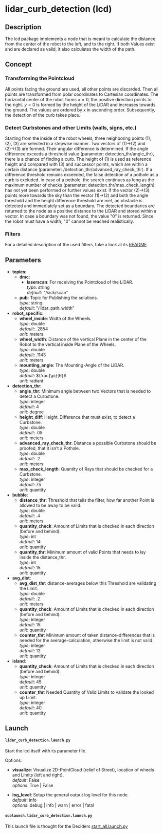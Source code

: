 # lidar_curb_detection (lcd)

## Description
The lcd package implements a node that is meant to calculate the distance from the center of the robot to the left, and to the right. If both Values exist and are declared as valid, it also calculates the width of the path.

## Concept
### Transforming the Pointcloud
All points facing the ground are used, all other points are discarded. Then all points are transformed from polar coordinates to Cartesian coordinates. The horizontal center of the robot forms $x = 0$, the positive direction points to the right. $y = 0$ is formed by the height of the LiDAR and increases towards the ground. The values are ordered by x in ascending order. Subsequently, the detection of the curb takes place.

### Detect Curbstones and other Limits (walls, signs, etc.)
Starting from the inside of the robot wheels, three neighboring points (1), (2), (3) are selected in a stepwise manner. Two vectors of (1)&rarr;(2) and (2)&rarr;(3) are formed. Their angular difference is determined. If the angle difference exceeds a threshold value (parameter: detection_thr/angle_thr), there is a chance of finding a curb. The height of (1) is used as reference height and compared with (3) and successor points, which are within a certain distance (parameter: /detection_thr/advanced_ray_check_thr). If a difference threshold remains exceeded, the false detection of a pothole as a curb is excluded. In case of a pothole, the search continues as long as the maximum number of checks (parameter: detection_thr/max_check_length) has not yet been performed or further values exist. If the vector (2)&rarr;(3) points more towards the sky than the vector (1)&rarr;(2) and both the angle threshold and the height difference threshold are met, an obstacle is detected and immediately set as a boundary. The detected boundaries are returned to the node as a positive distance to the LiDAR and stored within a vector. In case a boundary was not found, the value "0" is returned. Since the robot must have a width, "0" cannot be reached realistically.

### Filters
For a detailed description of the used filters, take a look at its [README](../filters/README.md).

## Parameters
- __topics__:
    - __dmc__:
      - __laserscan__: For receiving the Pointcloud of the LiDAR. <br>
            _type_: string <br>
            _default_: "/sick/scan" <br>
    - __pub__:  Topic for Publishing the solutions. <br>
        _type_: string <br>
        _default_: "/lidar_path_width" <br>
- __robot_specific__: <br>
    - __wheel_inside__: Width of the Wheels. <br>
        _type_: double <br>
        _default_: .2854 <br>
        _unit_: meters <br>
    - __wheel_width__: Distance of the vertical Plane in the center of the Robot to the vertical inside Plane of the Wheels. <br>
        _type_: double <br>
        _default_: .1143 <br>
        _unit_: meters <br>
    - __mounting_angle__: The Mounting-Angle of the LiDAR. <br>
        _type_: double <br>
        _default_: $\frac{\pi}{6}$ <br>
        _unit_: radiant <br>
- __detection_thr__: <br>
    - __angle_thr__:  Minimum angle between two Vectors that is needed to detect a Curbstone. <br>
        _type_: integer <br>
        _default_: 4 <br>
        _unit_: degree <br>
    - __height_diff__:  Height_Difference that must exist, to detect a Curbstone. <br>
        _type_: double <br>
        _default_: .05 <br>
        _unit_: meters <br>
    - __advanced_ray_check_thr__: Distance a possible Curbstone should be proofed, that it isn't a Pothole. <br>
        _type_: double <br>
        _default_: .2 <br>
        _unit_: meters <br>
    - __max_check_length__: Quantity of Rays that should be checked for a Curbstone. <br>
        _type_: integer <br>
        _default_: 75 <br>
        _unit_: quantity <br>
- __bubble__: <br>
    - __distance_thr__: Threshold that tells the filter, how far another Point is allowed to be away to be valid. <br>
        _type_: double <br>
        _default_: .4 <br>
        _unit_: meters <br>
    - __quantity_check__: Amount of Limits that is checked in each direction (before and behind). <br>
        _type_: int <br>
        _default_: 14 <br>
        _unit_: quantity <br>
    - __quantity_thr__: Minimum amount of valid Points that needs to lay inside the distance_thr. <br>
        _type_: int <br>
        _default_: 15 <br>
        _unit_: quantity <br>
- __avg_dist__: <br>
    - __avg_dist_thr__: distance-averages below this Threshold are validating the Limit. <br>
        _type_: double <br>
        _default_: .2 <br>
        _unit_: meters <br>
    - __quantity_check__: Amount of Limits that is checked in each direction (before and behind). <br>
        _type_: integer <br>
        _default_: 15 <br>
        _unit_: quantity <br>
    - __counter_thr__:  Minimum amount of taken distance-differences that is needed for the average-calculation, otherwise the limit is not valid. <br>
        _type_: integer <br>
        _default_: 12 <br>
        _unit_: quantity <br>
- __island__: <br>
    - __quantity_check__: Amount of Limits that is checked in each direction (before and behind). <br>
        _type_: integer <br>
        _default_: 45 <br>
        _unit_: quantity <br>
    - __counter_thr__:  Needed Quantity of Valid Limits to validate the looked up Limit. <br>
        _type_: integer <br>
        _default_: 40 <br>
        _unit_: quantity <br>

## Launch

#### `lidar_curb_detection.launch.py`

Start the lcd itself with its parameter file.

Options:
- __visualize__: Visualize 2D-PointCloud (relief of Street), location of wheels and Limits (left and right). <br>
   _default_: False <br>
   _options_: True | False <br>

 - __log_level__: Setup the general output log level for this node.  
   _default_: info  
   _options_: debug | info | warn | error | fatal

#### `sublaunch.lidar_curb_detection.launch.py`

This launch file is thought for the Deciders [start_all.launch.py](../decider/README.md#start_alllaunchpy)
